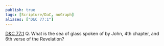 ```yaml
---
publish: true
tags: [Scripture/DaC, noGraph]
aliases: ["D&C 77:1"]
---
```

[D&C 77:1](https://churchofjesuschrist.org/study/scriptures/dc-testament/dc/77?lang=eng&id=p1#p1) Q. What is the sea of glass spoken of by John, 4th chapter, and 6th verse of the Revelation?
